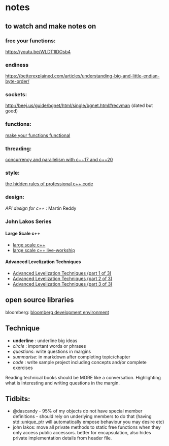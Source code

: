 # notes

## to watch and make notes on

### free your functions:

https://youtu.be/WLDT1lDOsb4

### endiness

https://betterexplained.com/articles/understanding-big-and-little-endian-byte-order/

### sockets:

http://beej.us/guide/bgnet/html/single/bgnet.html#recvman (dated but good)

### functions: 

[make your functions functional](https://www.fluentcpp.com/2016/11/22/make-your-functions-functional)

### threading: 

[concurrency and parallelism with c++17 and c++20](https://www.youtube.com/watch?v=fkqVRzy4JhA)

### style: 

[the hidden rules of professional c++ code](https://www.youtube.com/watch?v=fu6N6JbPOrI)

### design: 

_API design for c++_ : Martin Reddy

### John Lakos Series

#### Large Scale c++
- [large scale c++](https://www.youtube.com/watch?v=ASPj9-4yHO0)
- [large scale c++ live-workship](https://www.safaribooksonline.com/library/view/large-scale-c-livelessonsworkshop/9780134049731/)

#### Advanced Levelization Techniques
- [Advanced Levelization Techniques (part 1 of 3)](https://www.youtube.com/watch?v=QjFpKJ8Xx78)
- [Advanced Levelization Techniques (part 2 of 3)](https://www.youtube.com/watch?v=fzFOLsFASjU)
- [Advanced Levelization Techniques (part 3 of 3)](https://www.youtube.com/watch?v=NrARQ7rHV-c)

## open source libraries

bloomberg: [bloomberg development environment](https://github.com/bloomberg/bde)

## Technique

* __underline__ : underline big ideas
* _circle_ : important words or phrases
* *questions*: write questions in margins
* _summarise_: in markdown after completing topic/chapter
* _code_ : write sample project including concepts and/or complete exercises

Reading technical books should be MORE like a conversation. Highlighting what is interesting and writing questions in the margin.

## Tidbits:

* @dascandy - 95% of my objects do not have special member definitions - should rely on underlying members to do that (having std::unique_ptr will automatically empose behaviour you may desire etc)
* john lakos: move all private methods to static free functions when they only access public accessors. better for encapsulation, also hides private implementation details from header file. 
